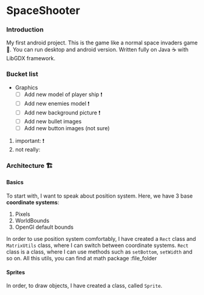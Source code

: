 # SpaceShooter

### Introduction
My first android project. This is the game like a normal space invaders game :space_invader:. You can run desktop and android version. Written fully on Java :coffee: with LibGDX framework.

### Bucket list
- Graphics 
  - [ ] Add new model of player ship :heavy_exclamation_mark: 
  - [ ] Add new enemies model :heavy_exclamation_mark:
  - [ ] Add new background picture :heavy_exclamation_mark:
  - [ ] Add new bullet images
  - [ ] Add new button images (not sure)

1. important: :heavy_exclamation_mark:
2. not really: 

### Architecture 	:building_construction:
#### Basics
To start with, I want to speak about position system. 
Here, we have 3 base **coordinate systems**:
  1. Pixels
  2. WorldBounds
  3. OpenGl default bounds
  
In order to use position system comfortably, I have created a ```Rect``` class and ```MatrixUtils``` class, where I can switch between coordinate systems. ```Rect``` class is a class, where I can use methods such as ```setBottom```, ```setWidth``` and so on.
All this utils, you can find at math package :file_folder

#### Sprites
In order, to draw objects, I have created a class, called ```Sprite```.

